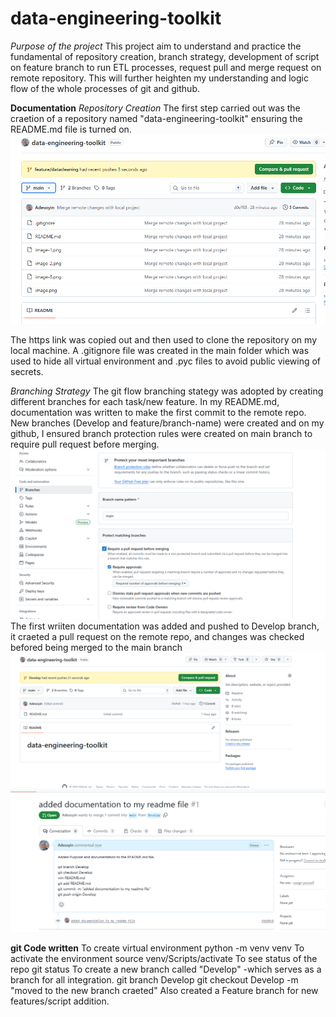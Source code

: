 # data-engineering-toolkit
*Purpose of the project*
This project aim to understand and practice the fundamental of repository creation, branch strategy, development of script on feature branch to run ETL processes, request pull and merge request on remote repository. 
This will further heighten my understanding and logic flow of the whole processes of git and github. 

**Documentation**
*Repository Creation*
The first step carried out was the craetion of a repository named "data-engineering-toolkit" ensuring the README.md file is turned on.
![alt text](image.png)

The https link was copied out and then used to clone the repository on my local machine. A .gitignore file was created in the main folder which was used to hide all virtual environment and .pyc files to avoid public viewing of secrets. 

*Branching Strategy*
The git flow branching stategy was adopted by creating different branches for each task/new feature.
In my README.md, documentation was written to make the first commit to the remote repo. 
New branches (Develop and feature/branch-name) were created and on my github, I ensured branch protection rules were created on main branch to require pull request before merging.
![alt text](image-1.png)
The first wriiten documentation was added and pushed to Develop branch, it craeted a pull request on the remote repo, and changes was checked befored being merged to the main branch
![alt text](image-2.png)
![alt text](image-3.png)

**git Code written**
To create virtual environment
    python -m venv venv
To activate the environment
    source venv/Scripts/activate
To see status of the repo
    git status
To create a new branch called "Develop" -which serves as a branch for all integration.
    git branch Develop
    git checkout Develop   -m "moved to the new branch craeted"
Also created a Feature branch for new features/script addition.